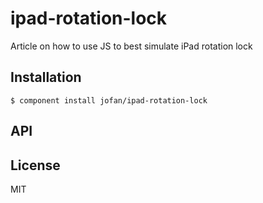 
# ipad-rotation-lock

  Article on how to use JS to best simulate iPad rotation lock

## Installation

    $ component install jofan/ipad-rotation-lock

## API

   

## License

  MIT
